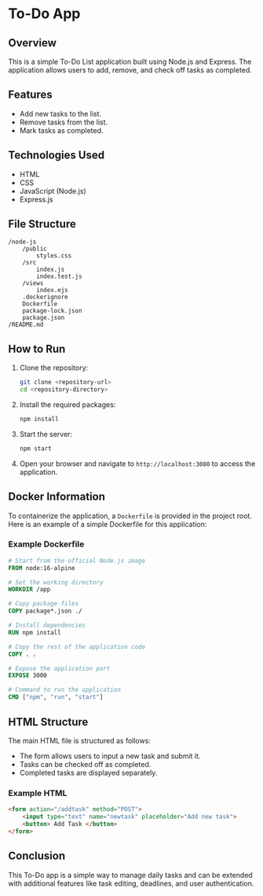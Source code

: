 
# To-Do App

## Overview
This is a simple To-Do List application built using Node.js and Express. The application allows users to add, remove, and check off tasks as completed. 

## Features
- Add new tasks to the list.
- Remove tasks from the list.
- Mark tasks as completed.

## Technologies Used
- HTML
- CSS
- JavaScript (Node.js)
- Express.js

## File Structure
```
/node-js
    /public
        styles.css
    /src
        index.js
        index.test.js
    /views
        index.ejs
    .dockerignore
    Dockerfile
    package-lock.json
    package.json
/README.md
```

## How to Run
1. Clone the repository:
   ```bash
   git clone <repository-url>
   cd <repository-directory>
   ```

2. Install the required packages:
   ```bash
   npm install
   ```

3. Start the server:
   ```bash
   npm start
   ```

4. Open your browser and navigate to `http://localhost:3000` to access the application.

## Docker Information
To containerize the application, a `Dockerfile` is provided in the project root. Here is an example of a simple Dockerfile for this application:

### Example Dockerfile
```dockerfile
# Start from the official Node.js image
FROM node:16-alpine

# Set the working directory
WORKDIR /app

# Copy package files
COPY package*.json ./

# Install dependencies
RUN npm install

# Copy the rest of the application code
COPY . .

# Expose the application port
EXPOSE 3000

# Command to run the application
CMD ["npm", "run", "start"]
```

## HTML Structure
The main HTML file is structured as follows:
- The form allows users to input a new task and submit it.
- Tasks can be checked off as completed.
- Completed tasks are displayed separately.

### Example HTML
```html
<form action="/addtask" method="POST">
    <input type="text" name="newtask" placeholder="Add new task">
    <button> Add Task </button>
</form>
```

## Conclusion
This To-Do app is a simple way to manage daily tasks and can be extended with additional features like task editing, deadlines, and user authentication.

